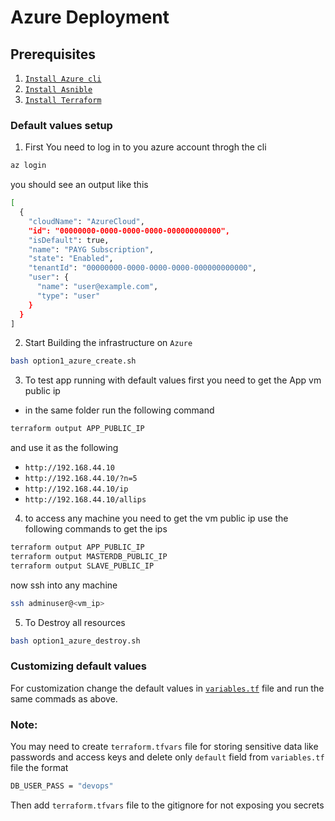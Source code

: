 # Azure Deployment

## Prerequisites
1. [`Install Azure cli`](https://docs.microsoft.com/en-us/cli/azure/install-azure-cli)
2. [`Install Asnible`](https://docs.ansible.com/ansible/latest/installation_guide/intro_installation.html)
3. [`Install Terraform`]()

### Default values setup
1. First You need to log in to you azure account throgh the cli
```bash
az login
```
you should see an output like this
```bash
[
  {
    "cloudName": "AzureCloud",
    "id": "00000000-0000-0000-0000-000000000000",
    "isDefault": true,
    "name": "PAYG Subscription",
    "state": "Enabled",
    "tenantId": "00000000-0000-0000-0000-000000000000",
    "user": {
      "name": "user@example.com",
      "type": "user"
    }
  }
]
```
2. Start Building the infrastructure on `Azure`
```bash
bash option1_azure_create.sh
```
3. To test app running with default values first you need to get the App vm public ip
- in the same folder run the following command
```bash
terraform output APP_PUBLIC_IP
```
and use it as the following
- `http://192.168.44.10`
- `http://192.168.44.10/?n=5`
- `http://192.168.44.10/ip`
- `http://192.168.44.10/allips`

4. to access any machine you need to get the vm public ip
use the following commands to get the ips
```bash 
terraform output APP_PUBLIC_IP
terraform output MASTERDB_PUBLIC_IP
terraform output SLAVE_PUBLIC_IP
```
now ssh into any machine
```bash
ssh adminuser@<vm_ip>
```
5. To Destroy all resources
```bash
bash option1_azure_destroy.sh
```

### Customizing default values
For customization change the default values in [`variables.tf`](/deployment/Azure/variables.tf) file and run the same commads as above.

### Note:
You may need to create `terraform.tfvars` file for storing sensitive data like passwords and access keys and delete only `default` field from `variables.tf` file 
the format 
```bash 
DB_USER_PASS = "devops"
``` 
Then add `terraform.tfvars` file to the gitignore for not exposing you secrets